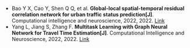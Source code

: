 * Bao Y X, Cao Y, Shen Q Q, et al. <b>Global-local spatial-temporal residual correlation network for urban traffic status prediction[J]</b>. Computational intelligence and neuroscience, 2022, 2022. [Link](https://www.hindawi.com/journals/cin/2022/7344522/)
* Yang L, Jiang S, Zhang F. <b>Multitask Learning with Graph Neural Network for Travel Time Estimation[J]</b>. Computational Intelligence and Neuroscience, 2022, 2022. [Link](https://www.hindawi.com/journals/cin/2022/6622734/)
